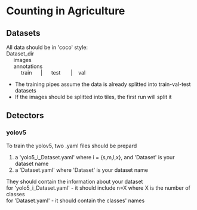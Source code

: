 # Counting in Agriculture

## Datasets
All data should be in 'coco' style: \
Dataset_dir\
&nbsp;&nbsp;&nbsp;&nbsp; images\
&nbsp;&nbsp;&nbsp;&nbsp; annotations\
&nbsp;&nbsp;&nbsp;&nbsp;
&nbsp;&nbsp;&nbsp;&nbsp; train &nbsp;&nbsp;&nbsp;&nbsp; |
&nbsp;&nbsp;&nbsp;&nbsp; test &nbsp;&nbsp;&nbsp;&nbsp;&nbsp; | 
&nbsp;&nbsp;&nbsp;val 

* The training pipes assume the data is already splitted into train-val-test datasets
* If the images should be splitted into tiles, the first run will split it 


## Detectors

### yolov5
To train the yolov5, two .yaml files should be prepard
1. a 'yolo5_i_Dataset.yaml' where i = {s,m,l,x}, and 'Dataset' is your dataset name
2. a 'Dataset.yaml' where 'Dataset' is your dataset name

They should contain the information about your dataset\
for 'yolo5_i_Dataset.yaml' - it should include n=X where X is the number of classes\
for 'Dataset.yaml' - it should contain the classes' names





